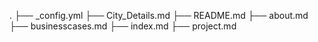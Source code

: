 .
├── _config.yml
├── City_Details.md
├── README.md
├── about.md
├── businesscases.md
├── index.md
├── project.md
